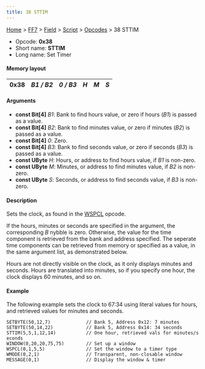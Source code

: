 ```yaml
---
title: 38 STTIM
---
```


[Home](/Main%20Page.md) > [FF7](/FF7.md) > [Field](/FF7/Field.md) > [Script](/FF7/Field/Script.md) > [Opcodes](/FF7/Field/Script/Opcodes.md) > 38 STTIM

-   Opcode: **0x38**
-   Short name: **STTIM**
-   Long name: Set Timer

#### Memory layout

| 0x38 | *B1 / B2* | *0 / B3* | *H* | *M* | *S* |
|------|-----------|----------|-----|-----|-----|

#### Arguments

-   **const Bit\[4\]** *B1*: Bank to find hours value, or zero if hours
    (*B1*) is passed as a value.
-   **const Bit\[4\]** *B2*: Bank to find minutes value, or zero if
    minutes (*B2*) is passed as a value.
-   **const Bit\[4\]** *0*: Zero.
-   **const Bit\[4\]** *B3*: Bank to find seconds value, or zero if
    seconds (*B3*) is passed as a value.
-   **const UByte** *H*: Hours, or address to find hours value, if *B1*
    is non-zero.
-   **const UByte** *M*: Minutes, or address to find minutes value, if
    *B2* is non-zero.
-   **const UByte** *S*: Seconds, or address to find seconds value, if
    *B3* is non-zero.

#### Description

Sets the clock, as found in the [WSPCL][] opcode.

If the hours, minutes or seconds are specified in the argument, the
corresponding *B* nybble is zero. Otherwise, the value for the time
component is retrieved from the bank and address specified. The seperate
time components can be retrieved from memory or specified as a value, in
the same argument list, as demonstrated below.

Hours are not directly visible on the clock, as it only displays minutes
and seconds. Hours are translated into minutes, so if you specify one
hour, the clock displays 60 minutes, and so on.

#### Example

The following example sets the clock to 67:34 using literal values for
hours, and retrieved values for minutes and seconds.

`SETBYTE(50,12,7)             // Bank 5, Address 0x12: 7 minutes`  
`SETBYTE(50,14,22)            // Bank 5, Address 0x14: 34 seconds`  
`STTIM(5,5,1,12,14)           // One hour, retrieved vals for minutes/seconds`  
`WINDOW(0,20,20,75,75)        // Set up a window`  
`WSPCL(0,1,5,5)               // Set the window to a timer type`  
`WMODE(0,2,1)                 // Transparent, non-closable window`  
`MESSAGE(0,1)                 // Display the window & timer`

  [WSPCL]: /FF7/Field/Script/Opcodes/36%20WSPCL.md "wikilink"
